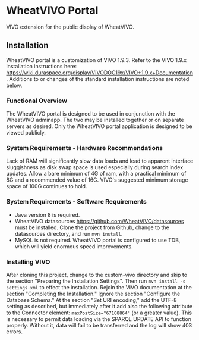 # WheatVIVO Portal
VIVO extension for the public display of WheatVIVO.
## Installation
WheatVIVO portal is a customization of VIVO 1.9.3.  Refer to the VIVO 1.9.x installation instructions here: <https://wiki.duraspace.org/display/VIVODOC19x/VIVO+1.9.x+Documentation> .  Additions to or changes of the standard installation instructions are noted below.
### Functional Overview
The WheatVIVO portal is designed to be used in conjunction with the WheatVIVO adminapp.  The two may be installed together or on separate servers as desired.  Only the WheatVIVO portal application is designed to be viewed publicly.
### System Requirements - Hardware Recommendations
Lack of RAM will significantly slow data loads and lead to apparent interface sluggishness as disk swap space is used especially during search index updates.  Allow a bare minimum of 4G of ram, with a practical minimum of 8G and a recommended value of 16G.  VIVO's suggested minimum storage space of 100G continues to hold.
### System Requirements - Software Requirements
- Java version 8 is required.
- WheatVIVO datasources <https://github.com/WheatVIVO/datasources> must be installed.  Clone the project from Github, change to the datasources directory, and run `mvn install`.
- MySQL is not required.  WheatVIVO portal is configured to use TDB, which will yield enormous speed improvements.
### Installing VIVO
After cloning this project, change to the custom-vivo directory and skip to the section "Preparing the Installation Settings".  Then run `mvn install -s settings.xml` to effect the installation.  Rejoin the VIVO documentation at the section "Completing the Installation." Ignore the section "Configure the Database Schema."  At the section "Set URI encoding," add the UTF-8 setting as described, but immediately after it add also the following attribute to the Connector element: `maxPostSize="67108864"` (or a greater value).  This is necessary to permit data loading via the SPARQL UPDATE API to function properly.  Without it, data will fail to be transferred and the log will show 403 errors.  
